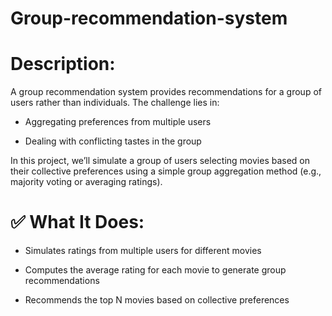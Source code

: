 # Group-recommendation-system

# Description:
A group recommendation system provides recommendations for a group of users rather than individuals. The challenge lies in:

* Aggregating preferences from multiple users

* Dealing with conflicting tastes in the group

In this project, we’ll simulate a group of users selecting movies based on their collective preferences using a simple group aggregation method (e.g., majority voting or averaging ratings).

# ✅ What It Does:
* Simulates ratings from multiple users for different movies

* Computes the average rating for each movie to generate group recommendations

* Recommends the top N movies based on collective preferences
